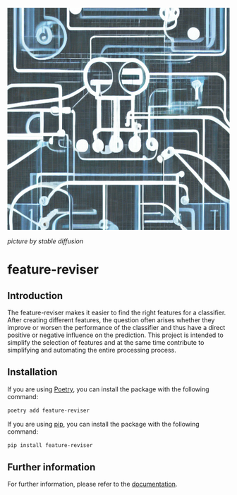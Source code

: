 ![](https://github.com/chrislemke/feature-reviser/blob/main/images/machine.png)

*picture by stable diffusion*
# feature-reviser
## Introduction
The feature-reviser makes it easier to find the right features for a classifier.
After creating different features, the question often arises whether they improve or worsen the performance of the classifier and thus have a direct positive or negative influence on the prediction. This project is intended to simplify the selection of features and at the same time contribute to simplifying and automating the entire processing process.

## Installation
If you are using [Poetry](https://python-poetry.org/), you can install the package with the following command:
```bash
poetry add feature-reviser
```
If you are using [pip](https://pypi.org/project/pip/), you can install the package with the following command:
```bash
pip install feature-reviser
```

## Further information
For further information, please refer to the [documentation](https://chrislemke.github.io/feature-reviser/).
